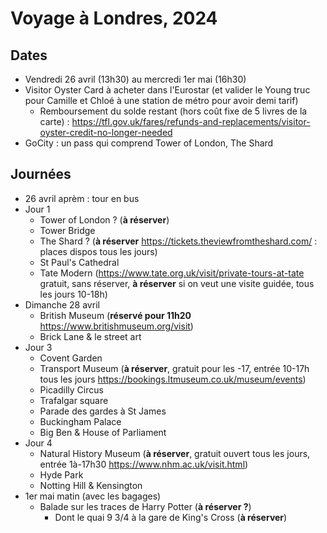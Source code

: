 # Voyage à Londres, 2024

## Dates

* Vendredi 26 avril (13h30) au mercredi 1er mai (16h30)
 * Visitor Oyster Card à acheter dans l'Eurostar (et valider le Young truc pour Camille et Chloé à une station de métro pour avoir demi tarif)
   * Remboursement du solde restant (hors coût fixe de 5 livres de la carte) : https://tfl.gov.uk/fares/refunds-and-replacements/visitor-oyster-credit-no-longer-needed
* GoCity : un pass qui comprend Tower of London, The Shard

## Journées

* 26 avril aprèm : tour en bus
* Jour 1
  * Tower of London ? (**à réserver**)
  * Tower Bridge
  * The Shard ? (**à réserver** <https://tickets.theviewfromtheshard.com/> : places dispos tous les jours)
  * St Paul's Cathedral
  * Tate Modern (<https://www.tate.org.uk/visit/private-tours-at-tate> gratuit, sans réserver, **à réserver** si on veut une visite guidée, tous les jours 10-18h)
* Dimanche 28 avril
  * British Museum (**réservé pour 11h20** <https://www.britishmuseum.org/visit>)
  * Brick Lane & le street art
* Jour 3
  * Covent Garden
  * Transport Museum (**à réserver**, gratuit pour les -17, entrée 10-17h tous les jours <https://bookings.ltmuseum.co.uk/museum/events>)
  * Picadilly Circus
  * Trafalgar square
  * Parade des gardes à St James
  * Buckingham Palace
  * Big Ben & House of Parliament
* Jour 4
  * Natural History Museum (**à réserver**, gratuit ouvert tous les jours, entrée 1à-17h30 <https://www.nhm.ac.uk/visit.html>)
  * Hyde Park
  * Notting Hill & Kensington
* 1er mai matin (avec les bagages)
  * Balade sur les traces de Harry Potter (**à réserver ?**)
    * Dont le quai 9 3/4 à la gare de King's Cross (**à réserver**)
